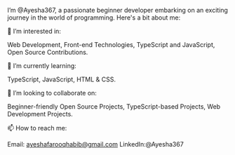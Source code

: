 I’m @Ayesha367, a passionate beginner developer embarking on an exciting journey in the world of programming. Here's a bit about me:

👀 I’m interested in:

Web Development,
Front-end Technologies,
TypeScript and JavaScript,
Open Source Contributions.

🌱 I’m currently learning:

TypeScript,
JavaScript,
HTML & CSS.

💞️ I’m looking to collaborate on:

Beginner-friendly Open Source Projects,
TypeScript-based Projects,
Web Development Projects.

📫 How to reach me:

Email: ayeshafarooqhabib@gmail.com
LinkedIn:@Ayesha367

